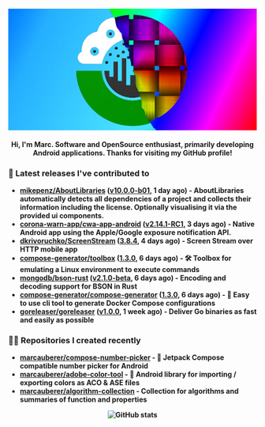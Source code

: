 <p align="center">
	<img src="https://raw.githubusercontent.com/marcauberer/marcauberer/master/images/frontpage-image.jpg">
	<br><br>
	<b>Hi, I'm Marc. Software and OpenSource enthusiast, primarily developing Android applications. Thanks for visiting my GitHub profile!
</p>

### 🚀 Latest releases I've contributed to


- [mikepenz/AboutLibraries](https://github.com/mikepenz/AboutLibraries) ([v10.0.0-b01](https://github.com/mikepenz/AboutLibraries/releases/tag/v10.0.0-b01), 1 day ago) - AboutLibraries automatically detects all dependencies of a project and collects their information including the license. Optionally visualising it via the provided ui components.
- [corona-warn-app/cwa-app-android](https://github.com/corona-warn-app/cwa-app-android) ([v2.14.1-RC1](https://github.com/corona-warn-app/cwa-app-android/releases/tag/v2.14.1-RC1), 3 days ago) - Native Android app using the Apple/Google exposure notification API.
- [dkrivoruchko/ScreenStream](https://github.com/dkrivoruchko/ScreenStream) ([3.8.4](https://github.com/dkrivoruchko/ScreenStream/releases/tag/3.8.4), 4 days ago) - Screen Stream over HTTP mobile app
- [compose-generator/toolbox](https://github.com/compose-generator/toolbox) ([1.3.0](https://github.com/compose-generator/toolbox/releases/tag/1.3.0), 6 days ago) - 🛠️ Toolbox for emulating a Linux environment to execute commands
- [mongodb/bson-rust](https://github.com/mongodb/bson-rust) ([v2.1.0-beta](https://github.com/mongodb/bson-rust/releases/tag/v2.1.0-beta), 6 days ago) - Encoding and decoding support for BSON in Rust
- [compose-generator/compose-generator](https://github.com/compose-generator/compose-generator) ([1.3.0](https://github.com/compose-generator/compose-generator/releases/tag/1.3.0), 6 days ago) - 🐳 Easy to use cli tool to generate Docker Compose configurations
- [goreleaser/goreleaser](https://github.com/goreleaser/goreleaser) ([v1.0.0](https://github.com/goreleaser/goreleaser/releases/tag/v1.0.0), 1 week ago) - Deliver Go binaries as fast and easily as possible

### 👨‍💻 Repositories I created recently
- [marcauberer/compose-number-picker](https://github.com/marcauberer/compose-number-picker) - 🔢 Jetpack Compose compatible number picker for Android
- [marcauberer/adobe-color-tool](https://github.com/marcauberer/adobe-color-tool) - 🎨 Android library for importing / exporting colors as ACO &amp; ASE files
- [marcauberer/algorithm-collection](https://github.com/marcauberer/algorithm-collection) - Collection for algorithms and summaries of function and properties

<p align="center">
	<img src="https://github-readme-stats.vercel.app/api?username=marcauberer&show_icons=true&theme=dark" alt="GitHub stats">
</p>
